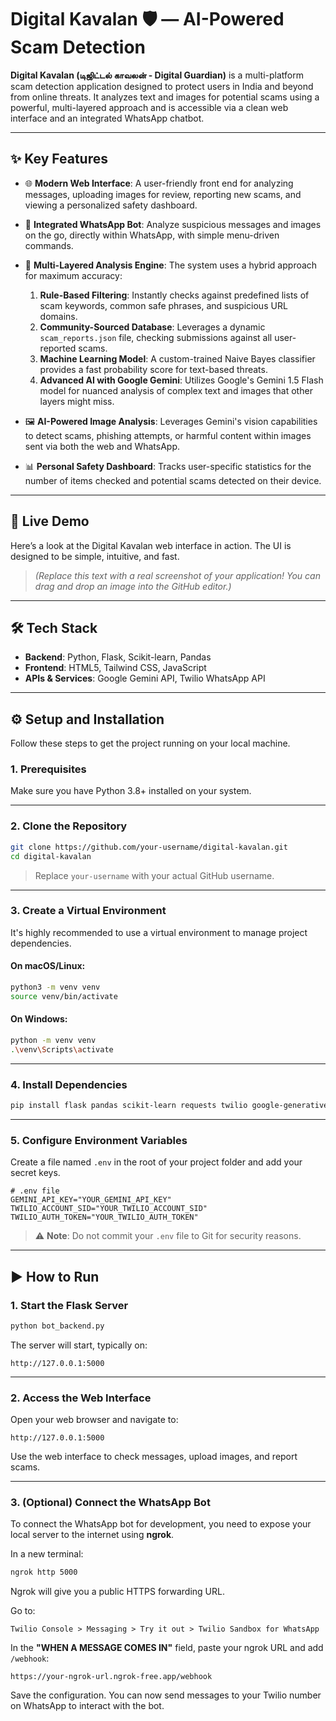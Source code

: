 # Digital Kavalan 🛡️ — AI-Powered Scam Detection

**Digital Kavalan (டிஜிட்டல் காவலன் - Digital Guardian)** is a multi-platform scam detection application designed to protect users in India and beyond from online threats. It analyzes text and images for potential scams using a powerful, multi-layered approach and is accessible via a clean web interface and an integrated WhatsApp chatbot.

---

## ✨ Key Features

- 🌐 **Modern Web Interface**: A user-friendly front end for analyzing messages, uploading images for review, reporting new scams, and viewing a personalized safety dashboard.

- 📱 **Integrated WhatsApp Bot**: Analyze suspicious messages and images on the go, directly within WhatsApp, with simple menu-driven commands.

- 🧠 **Multi-Layered Analysis Engine**: The system uses a hybrid approach for maximum accuracy:
  1. **Rule-Based Filtering**: Instantly checks against predefined lists of scam keywords, common safe phrases, and suspicious URL domains.
  2. **Community-Sourced Database**: Leverages a dynamic `scam_reports.json` file, checking submissions against all user-reported scams.
  3. **Machine Learning Model**: A custom-trained Naive Bayes classifier provides a fast probability score for text-based threats.
  4. **Advanced AI with Google Gemini**: Utilizes Google's Gemini 1.5 Flash model for nuanced analysis of complex text and images that other layers might miss.

- 🖼️ **AI-Powered Image Analysis**: Leverages Gemini's vision capabilities to detect scams, phishing attempts, or harmful content within images sent via both the web and WhatsApp.

- 📊 **Personal Safety Dashboard**: Tracks user-specific statistics for the number of items checked and potential scams detected on their device.

---

## 🚀 Live Demo

Here’s a look at the Digital Kavalan web interface in action. The UI is designed to be simple, intuitive, and fast.

> *(Replace this text with a real screenshot of your application! You can drag and drop an image into the GitHub editor.)*

---

## 🛠️ Tech Stack

- **Backend**: Python, Flask, Scikit-learn, Pandas  
- **Frontend**: HTML5, Tailwind CSS, JavaScript  
- **APIs & Services**: Google Gemini API, Twilio WhatsApp API  

---

## ⚙️ Setup and Installation

Follow these steps to get the project running on your local machine.

### 1. Prerequisites

Make sure you have Python 3.8+ installed on your system.

---

### 2. Clone the Repository

```bash
git clone https://github.com/your-username/digital-kavalan.git
cd digital-kavalan
```

> Replace `your-username` with your actual GitHub username.

---

### 3. Create a Virtual Environment

It's highly recommended to use a virtual environment to manage project dependencies.

#### On macOS/Linux:

```bash
python3 -m venv venv
source venv/bin/activate
```

#### On Windows:

```bash
python -m venv venv
.\venv\Scripts\activate
```

---

### 4. Install Dependencies

```bash
pip install flask pandas scikit-learn requests twilio google-generativeai python-dotenv
```

---

### 5. Configure Environment Variables

Create a file named `.env` in the root of your project folder and add your secret keys.

```env
# .env file
GEMINI_API_KEY="YOUR_GEMINI_API_KEY"
TWILIO_ACCOUNT_SID="YOUR_TWILIO_ACCOUNT_SID"
TWILIO_AUTH_TOKEN="YOUR_TWILIO_AUTH_TOKEN"
```

> ⚠️ **Note**: Do not commit your `.env` file to Git for security reasons.

---

## ▶️ How to Run

### 1. Start the Flask Server

```bash
python bot_backend.py
```

The server will start, typically on:

```
http://127.0.0.1:5000
```

---

### 2. Access the Web Interface

Open your web browser and navigate to:

```
http://127.0.0.1:5000
```

Use the web interface to check messages, upload images, and report scams.

---

### 3. (Optional) Connect the WhatsApp Bot

To connect the WhatsApp bot for development, you need to expose your local server to the internet using **ngrok**.

In a new terminal:

```bash
ngrok http 5000
```

Ngrok will give you a public HTTPS forwarding URL.

Go to:

```
Twilio Console > Messaging > Try it out > Twilio Sandbox for WhatsApp
```

In the **"WHEN A MESSAGE COMES IN"** field, paste your ngrok URL and add `/webhook`:

```
https://your-ngrok-url.ngrok-free.app/webhook
```

Save the configuration. You can now send messages to your Twilio number on WhatsApp to interact with the bot.


